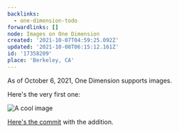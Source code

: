 ```yaml
---
backlinks:
  - one-dimension-todo
forwardlinks: []
node: Images on One Dimension
created: '2021-10-07T04:59:25.092Z'
updated: '2021-10-08T06:15:12.161Z'
id: '17358209'
place: 'Berkeley, CA'
---
```

As of October 6, 2021, One Dimension supports images.

Here's the very first one:

![A cool image](images/images-on-one-dimension/RmnquZzidy.webp "Cool stuff")

[Here's the commit](https://github.com/cbroms/thoughts/commit/edb4cfa82f110529d1abb759f9a663ff9e563993) with the addition. 
